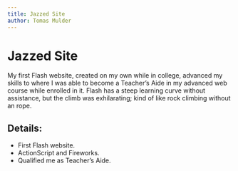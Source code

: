 ```yaml
---
title: Jazzed Site
author: Tomas Mulder
---
```


# Jazzed Site

My first Flash website, created on my own while in college, advanced my skills to where I was able to become a Teacher’s Aide in my advanced web course while enrolled in it. Flash has a steep learning curve without assistance, but the climb was exhilarating; kind of like rock climbing without an rope.

## Details:

- First Flash website.
- ActionScript and Fireworks.
- Qualified me as Teacher’s Aide.